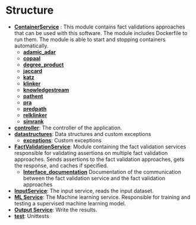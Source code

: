 # Structure
- [**ContainerService**](ContainerService) : This module contains fact validations approaches that can be used with this software. The module includes Dockerfile to run them. The module is able to start and stopping containers automatically.
    - [**adamic_adar**](ContainerService/adamic_adar)
    - [**copaal**](ContainerService/copaal)
    - [**degree_product**](ContainerService/degree_product)
    - [**jaccard**](ContainerService/jaccard)
    - [**katz**](ContainerService/katz)
    - [**klinker**](ContainerService/klinker)
    - [**knowledgestream**](ContainerService/knowledgestream)
    - [**pathent**](ContainerService/pathent)
    - [**pra**](ContainerService/pra)
    - [**predpath**](ContainerService/predpath)
    - [**relklinker**](ContainerService/relklinker)
    - [**simrank**](ContainerService/simrank)
- [**controller**](controller): The controller of the application.
- [**datastructures**](datastructures): Data structures and custom exceptions
    - [**exceptions**](datastructures/exceptions): Custom exceptions
- [**FactValidationService**](FactValidationService): Module containing the fact validation services responsible for validating assertions on multiple fact validation approaches. Sends assertions to the fact validation approaches, gets the response, and caches if specified.
    - [**Interface_documentation**](FactValidationService/Interface_documentation) Documentation of the communication between the fact validation service and the fact validation approaches
- [**InputService**](InputService): The input service, reads the input dataset.
- [**ML Service**](MLService): The Machine learning service. Responsible for training and testing a supervised machine learning model.
- [**Output Service**](OutputService): Write the results.
- [**test**](test): Unittests
